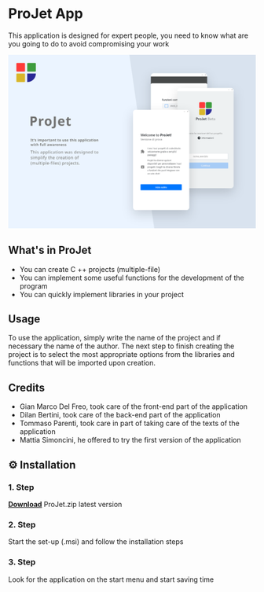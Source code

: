 # ProJet App
This application is designed for expert people, you need to know what are you going to do to avoid compromising your work

![banner](https://github.com/JonyDF/ProJet-app/blob/master/public/img/banner.svg)

## What's in ProJet
- You can create C ++ projects (multiple-file)
- You can implement some useful functions for the development of the program
- You can quickly implement libraries in your project

## Usage
To use the application, simply write the name of the project and if necessary the name of the author. The next step to finish creating the project is to select the most appropriate options from the libraries and functions that will be imported upon creation.

## Credits
- Gian Marco Del Freo, took care of the front-end part of the application
- Dilan Bertini, took care of the back-end part of the application
- Tommaso Parenti, took care in part of taking care of the texts of the application
- Mattia Simoncini, he offered to try the first version of the application

## ⚙ Installation
### 1. Step
**[Download](https://github.com/JonyDF/ProJet-app/releases)** ProJet.zip latest version
### 2. Step
Start the set-up (.msi) and follow the installation steps
### 3. Step
Look for the application on the start menu and start saving time
